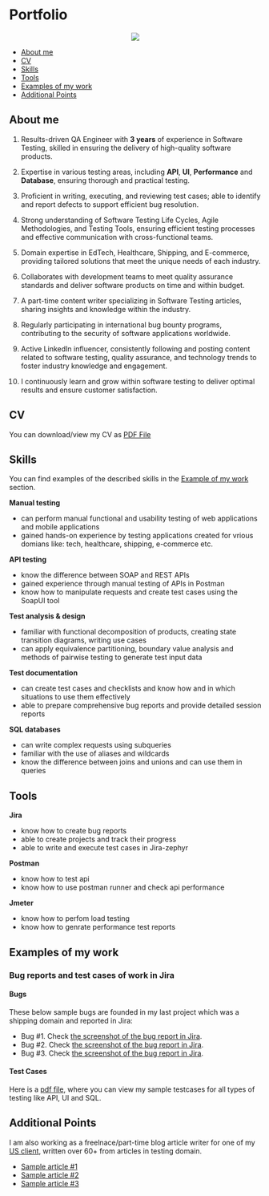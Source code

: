 # Portfolio
<p align="center">
  <img src=https://stock.adobe.com/in/images/small-steps-every-day-workout-fitness-gym-motivation-quote-creative-typography-modern/131367871>
</p>

- [About me](#about-me)
- [CV](#cv)
- [Skills](#skills)
- [Tools](#tools)
- [Examples of my work](#examples-of-my-work)
- [Additional Points](#additional-points)
## About me
1. Results-driven QA Engineer with **3 years** of experience in Software Testing, skilled in ensuring the delivery of high-quality software products.

2. Expertise in various testing areas, including **API**, **UI**, **Performance** and **Database**, ensuring thorough and practical testing.

3. Proficient in writing, executing, and reviewing test cases; able to identify and report defects to support efficient bug resolution.

4. Strong understanding of Software Testing Life Cycles, Agile Methodologies, and Testing Tools, ensuring efficient testing processes and effective communication with cross-functional teams.

5. Domain expertise in EdTech, Healthcare, Shipping, and E-commerce, providing tailored solutions that meet the unique needs of each industry.

6. Collaborates with development teams to meet quality assurance standards and deliver software products on time and within budget.

7. A part-time content writer specializing in Software Testing articles, sharing insights and knowledge within the industry.

8. Regularly participating in international bug bounty programs, contributing to the security of software applications worldwide.

9. Active LinkedIn influencer, consistently following and posting content related to software testing, quality assurance, and technology trends to foster industry knowledge and engagement.

10. I continuously learn and grow within software testing to deliver optimal results and ensure customer satisfaction.
## CV
You can download/view my CV as [PDF File](https://drive.google.com/file/d/1tVwnCEYGn35zPi4RmxKib2dy_xgpH5kU/view?usp=drive_link)
## Skills
You can find examples of the described skills in the [Example of my work](#examples-of-my-work) section.

__Manual testing__
  * can perform manual functional and usability testing of web applications and mobile applications
  * gained hands-on experience by testing applications created for vrious domians like: tech, healthcare, shipping, e-commerce etc.

__API testing__
  * know the difference between SOAP and REST APIs
  * gained experience through manual testing of APIs in Postman
  * know how to manipulate requests and create test cases using the SoapUI tool

__Test analysis & design__
  * familiar with functional decomposition of products, creating state transition diagrams, writing use cases
  * can apply equivalence partitioning, boundary value analysis and methods of pairwise testing to generate test input data

__Test documentation__
  * can create test cases and checklists and know how and in which situations to use them effectively
  * able to prepare comprehensive bug reports and provide detailed session reports

__SQL databases__
  * can write complex requests using subqueries
  * familiar with the use of aliases and wildcards
  * know the difference between joins and unions and can use them in queries
## Tools

__Jira__
  * know how to create bug reports
  * able to create projects and track their progress
  * able to write and execute test cases in Jira-zephyr
    
__Postman__
  * know how to test api
  * know how to use postman runner and check api performance
    
__Jmeter__
  * know how to perfom load testing
  * know how to genrate performance test reports
    
## Examples of my work
### Bug reports and test cases of work in Jira
#### Bugs
These below sample bugs are founded in my last project which was a shipping domain and reported in Jira:
  * Bug #1. Check [the screenshot of the bug report in Jira](https://drive.google.com/file/d/1MF5nk3PN2rTo6es-ggwOkSqdpWVecqx4/view?usp=sharing).
  * Bug #2. Check [the screenshot of the bug report in Jira](https://drive.google.com/file/d/1cxSpuiq7fJdJ6vMsxDxBJ4zhgB_viHsC/view?usp=sharing).
  * Bug #3. Check [the screenshot of the bug report in Jira](https://drive.google.com/file/d/1Lzp0OVHE31IOOE_lTtLB_0HGdXvOS7ie/view?usp=sharing).
#### Test Cases
Here is a [pdf file](https://drive.google.com/file/d/1zvLkq5kLjTCiXM7apNjEXdVb1q9SAZMO/view?usp=drive_link), where you can view my sample testcases for all types of testing like API, UI and SQL.
## Additional Points
I am also working as a freelnace/part-time blog article writer for one of my [US client](https://automatenow.io/), written over 60+ from articles in testing domain.
  * [Sample article #1](https://automatenow.io/what-is-automated-testing/)
  * [Sample article #2](https://automatenow.io/api-design-development-with-postman/)
  * [Sample article #3](https://automatenow.io/what-is-git/)
 

